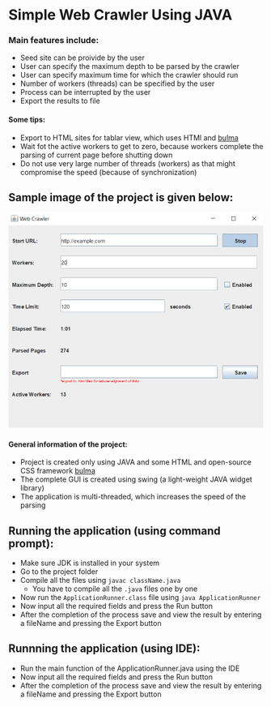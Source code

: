 # Simple Web Crawler Using JAVA

### Main features include:
* Seed site can be proivide by the user
* User can specify the maximum depth to be parsed by the crawler
* User can specify maximum time for which the crawler should run
* Number of workers (threads) can be specified by the user
* Process can be interrupted by the user
* Export the results to file

#### Some tips:
* Export to HTML sites for tablar view, which uses HTMl and [bulma](https://bulma.io/)
* Wait fot the active workers to get to zero, because workers complete the parsing of current page before shutting down
* Do not use very large number of threads (workers) as that might compromise the speed (because of synchronization)

## Sample image of the project is given below:
![sample example](https://github.com/vasudevsall/Web-Crawler/blob/master/images/sample.png?raw=true)

#### General information of the project:
* Project is created only using JAVA and some HTML and open-source CSS framework [bulma](https://bulma.io/)
* The complete GUI is created using swing (a light-weight JAVA widget library)
* The application is multi-threaded, which increases the speed of the parsing

## Running the application (using command prompt):
* Make sure JDK is installed in your system
* Go to the project folder
* Compile all the files using `javac className.java`
	- You have to compile all the `.java` files one by one
* Now run the `ApplicationRunner.class` file using `java ApplicationRunner`
* Now input all the required fields and press the Run button
* After the completion of the process save and view the result by entering a fileName and pressing the Export button

## Runnning the application (using IDE):
* Run the main function of the ApplicationRunner.java using the IDE
* Now input all the required fields and press the Run button
* After the completion of the process save and view the result by entering a fileName and pressing the Export button
